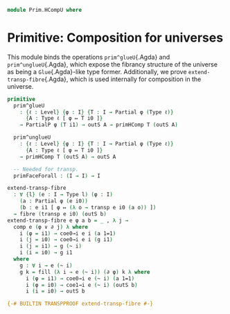 <!--
```agda
open import 1Lab.Type.Sigma
open import 1Lab.HLevel
open import 1Lab.Equiv
open import 1Lab.Path
open import 1Lab.Type
```
-->

```agda
module Prim.HCompU where
```

# Primitive: Composition for universes

This module binds the operations `prim^glueU`{.Agda} and
`prim^unglueU`{.Agda}, which expose the fibrancy structure of the
universe as being a `Glue`{.Agda}-like type former. Additionally, we
prove `extend-transp-fibre`{.Agda}, which is used internally for
composition in the universe.

```agda
primitive
  prim^glueU
    : {ℓ : Level} {φ : I} {T : I → Partial φ (Type ℓ)}
      {A : Type ℓ [ φ ↦ T i0 ]}
    → PartialP φ (T i1) → outS A → primHComp T (outS A)

  prim^unglueU
    : {ℓ : Level} {φ : I} {T : I → Partial φ (Type ℓ)}
      {A : Type ℓ [ φ ↦ T i0 ]}
    → primHComp T (outS A) → outS A

  -- Needed for transp.
  primFaceForall : (I → I) → I

extend-transp-fibre
  : ∀ {l} (e : I → Type l) (φ : I)
    (a : Partial φ (e i0))
    (b : e i1 [ φ ↦ (λ o → transp e i0 (a o)) ])
  → fibre (transp e i0) (outS b)
extend-transp-fibre e φ a b = _ , λ j →
  comp e (φ ∨ ∂ j) λ where
    i (φ = i1) → coe0→i e i (a 1=1)
    i (j = i0) → coe0→i e i (g i1)
    i (j = i1) → g (~ i)
    i (i = i0) → g i1
  where
    g : ∀ i → e (~ i)
    g k = fill (λ i → e (~ i)) (∂ φ) k λ where
      i (φ = i1) → coe0→i e (~ i) (a 1=1)
      i (φ = i0) → coe1→i e (~ i) (outS b)
      i (i = i0) → outS b

{-# BUILTIN TRANSPPROOF extend-transp-fibre #-}
```
